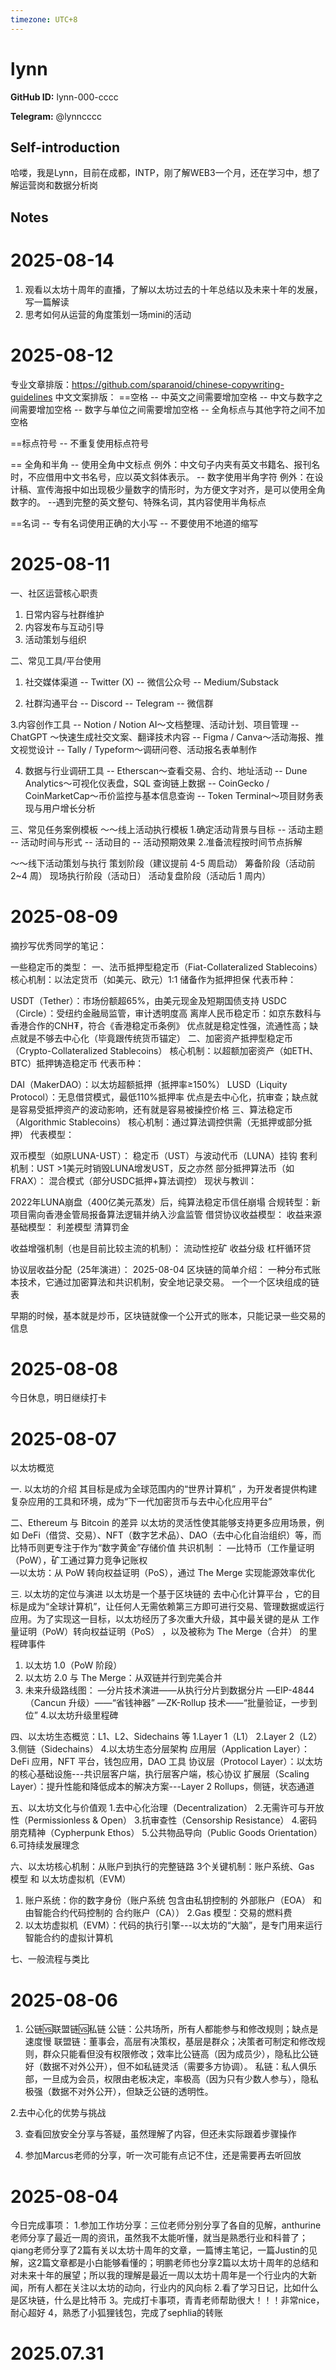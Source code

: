 ```yaml
---
timezone: UTC+8
---
```


# lynn

**GitHub ID:** lynn-000-cccc

**Telegram:** @lynncccc

## Self-introduction

哈喽，我是Lynn，目前在成都，INTP，刚了解WEB3一个月，还在学习中，想了解运营岗和数据分析岗

## Notes

<!-- Content_START -->
# 2025-08-14

1. 观看以太坊十周年的直播，了解以太坊过去的十年总结以及未来十年的发展，写一篇解读
2. 思考如何从运营的角度策划一场mini的活动

# 2025-08-12

专业文章排版：https://github.com/sparanoid/chinese-copywriting-guidelines
中文文案排版：
==空格
-- 中英文之间需要增加空格
-- 中文与数字之间需要增加空格
-- 数字与单位之间需要增加空格
-- 全角标点与其他字符之间不加空格

==标点符号
-- 不重复使用标点符号

== 全角和半角
-- 使用全角中文标点
例外：中文句子内夹有英文书籍名、报刊名时，不应借用中文书名号，应以英文斜体表示。
-- 数字使用半角字符
例外：在设计稿、宣传海报中如出现极少量数字的情形时，为方便文字对齐，是可以使用全角数字的。
--遇到完整的英文整句、特殊名词，其内容使用半角标点

==名词
-- 专有名词使用正确的大小写
-- 不要使用不地道的缩写

# 2025-08-11

一、社区运营核心职责
1. 日常内容与社群维护
2. 内容发布与互动引导
3. 活动策划与组织

二、常见工具/平台使用
1. 社交媒体渠道
-- Twitter (X)
-- 微信公众号
-- Medium/Substack

2. 社群沟通平台
-- Discord
-- Telegram
-- 微信群

3.内容创作工具
-- Notion / Notion AI～文档整理、活动计划、项目管理
-- ChatGPT ～快速生成社交文案、翻译技术内容
-- Figma / Canva～活动海报、推文视觉设计
-- Tally / Typeform～调研问卷、活动报名表单制作

4. 数据与行业调研工具
-- Etherscan～查看交易、合约、地址活动
-- Dune Analytics～可视化仪表盘，SQL 查询链上数据
-- CoinGecko / CoinMarketCap～币价监控与基本信息查询
-- Token Terminal～项目财务表现与用户增长分析

三、常见任务案例模板
～～线上活动执行模板
1.确定活动背景与目标
-- 活动主题
-- 活动时间与形式
-- 活动目的
-- 活动预期效果
2.准备流程按时间节点拆解

～～线下活动策划与执行
策划阶段（建议提前 4-5 周启动）
筹备阶段（活动前 2~4 周）
现场执行阶段（活动日）
活动复盘阶段（活动后 1 周内）

# 2025-08-09

摘抄写优秀同学的笔记：

一些稳定币的类型：
一、法币抵押型稳定币（Fiat-Collateralized Stablecoins）
核心机制：以法定货币（如美元、欧元）1:1 储备作为抵押担保
代表币种：

USDT（Tether）：市场份额超65%，由美元现金及短期国债支持
USDC（Circle）：受纽约金融局监管，审计透明度高
离岸人民币稳定币：如京东数科与香港合作的CNH₮，符合《香港稳定币条例》 优点就是稳定性强，流通性高；缺点就是不够去中心化（毕竟跟传统货币锚定）
二、加密资产抵押型稳定币（Crypto-Collateralized Stablecoins）
核心机制：以超额加密资产（如ETH、BTC）抵押铸造稳定币
代表币种：

DAI（MakerDAO）：以太坊超额抵押（抵押率≥150%）
LUSD（Liquity Protocol）：无息借贷模式，最低110%抵押率 优点是去中心化，抗审查；缺点就是容易受抵押资产的波动影响，还有就是容易被操控价格
三、算法稳定币（Algorithmic Stablecoins）
核心机制：通过算法调控供需（无抵押或部分抵押）
代表模型：

双币模型（如原LUNA-UST）：
稳定币（UST）与波动代币（LUNA）挂钩
套利机制：UST >1美元时销毁LUNA增发UST，反之亦然
部分抵押算法币（如FRAX）：
混合模式（部分USDC抵押+算法调控）
现状与教训：

2022年LUNA崩盘（400亿美元蒸发）后，纯算法稳定币信任崩塌
合规转型：新项目需向香港金管局报备算法逻辑并纳入沙盒监管
借贷协议收益模型：
收益来源基础模型：
利差模型 清算罚金

收益增强机制（也是目前比较主流的机制）：
流动性挖矿 收益分级 杠杆循环贷

协议层收益分配（25年演进）：
2025-08-04
区块链的简单介绍：
一种分布式账本技术，它通过加密算法和共识机制，安全地记录交易。 一个一个区块组成的链表

早期的时候，基本就是炒币，区块链就像一个公开式的账本，只能记录一些交易的信息

# 2025-08-08

今日休息，明日继续打卡

# 2025-08-07

以太坊概览

一. 以太坊的介绍
其目标是成为全球范围内的“世界计算机” ，为开发者提供构建复杂应用的工具和环境，成为“下一代加密货币与去中心化应用平台”

二、Ethereum 与 Bitcoin 的差异
以太坊的灵活性使其能够支持更多应用场景，例如 DeFi（借贷、交易）、NFT（数字艺术品）、DAO（去中心化自治组织）等，而比特币则更专注于作为“数字黄金”存储价值
共识机制	：
     —比特币（工作量证明（PoW），矿工通过算力竞争记账权	
     —以太坊：从 PoW 转向权益证明（PoS），通过 The Merge 实现能源效率优化

三. 以太坊的定位与演进
以太坊是一个基于区块链的 去中心化计算平台 ，它的目标是成为“全球计算机”，让任何人无需依赖第三方即可进行交易、管理数据或运行应用。为了实现这一目标，以太坊经历了多次重大升级，其中最关键的是从 工作量证明（PoW）转向权益证明（PoS） ，以及被称为 The Merge（合并） 的里程碑事件
1. 以太坊 1.0（PoW 阶段）
2. 以太坊 2.0 与 The Merge：从双链并行到完美合并
3. 未来升级路线图：
          —分片技术演进——从执行分片到数据分片
          —EIP-4844（Cancun 升级）——“省钱神器”
          —ZK-Rollup 技术——“批量验证，一步到位”
4.以太坊升级里程碑

四、以太坊生态概览：L1、L2、Sidechains 等
1.Layer 1（L1）
2.Layer 2（L2）
3.侧链（Sidechains）
4.以太坊生态分层架构
          应用层（Application Layer）：DeFi 应用，NFT 平台，钱包应用，DAO 工具
          协议层（Protocol Layer）：以太坊的核心基础设施---共识层客户端，执行层客户端，核心协议
          扩展层（Scaling Layer）：提升性能和降低成本的解决方案---Layer 2 Rollups，侧链，状态通道

五、以太坊文化与价值观
1.去中心化治理（Decentralization）
2.无需许可与开放性（Permissionless & Open）
3.抗审查性（Censorship Resistance）
4.密码朋克精神（Cypherpunk Ethos）
5.公共物品导向（Public Goods Orientation）
6.可持续发展理念

六、以太坊核心机制：从账户到执行的完整链路
3个关键机制：账户系统、Gas 模型 和 以太坊虚拟机（EVM）
1. 账户系统：你的数字身份（账户系统 包含由私钥控制的 外部账户（EOA） 和由智能合约代码控制的 合约账户（CA））
2.Gas 模型：交易的燃料费
3. 以太坊虚拟机（EVM）：代码的执行引擎---以太坊的“大脑”，是专门用来运行智能合约的虚拟计算机

七、一般流程与类比

# 2025-08-06

1. 公链🆚联盟链🆚私链
公链：公共场所，所有人都能参与和修改规则；缺点是速度慢
联盟链：董事会，高层有决策权，基层是群众；决策者可制定和修改规则，群众只能看但没有权限修改；效率比公链高（因为成员少），隐私比公链好（数据不对外公开），但不如私链灵活（需要多方协调）。
私链：私人俱乐部，一旦成为会员，权限由老板决定，率极高（因为只有少数人参与），隐私极强（数据不对外公开），但缺乏公链的透明性。

2.去中心化的优势与挑战

3. 查看回放安全分享与答疑，虽然理解了内容，但还未实际跟着步骤操作

4. 参加Marcus老师的分享，听一次可能有点记不住，还是需要再去听回放

# 2025-08-04

今日完成事项：
1.参加工作坊分享：三位老师分别分享了各自的见解，anthurine老师分享了最近一周的资讯，虽然我不太能听懂，就当是熟悉行业和科普了；qiang老师分享了2篇有关以太坊十周年的文章，一篇博主笔记，一篇Justin的见解，这2篇文章都是小白能够看懂的；明鹏老师也分享2篇以太坊十周年的总结和对未来十年的展望；所以我的理解是最近一周以太坊十周年是一个行业内的大新闻，所有人都在关注以太坊的动向，行业内的风向标
2.看了学习日记，比如什么是区块链，什么是比特币
3。完成打卡事项，青青老师帮助很大！！！非常nice，耐心超好
4，熟悉了小狐狸钱包，完成了sephlia的转账


# 2025.07.31


<!-- Content_END -->
